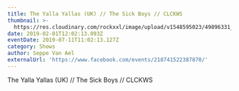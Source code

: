 ```yaml
---
title: The Yalla Yallas (UK) // The Sick Boys // CLCKWS
thumbnail: >-
  https://res.cloudinary.com/rockxxl/image/upload/v1548595023/49896331_1978717602204088_7883213760851083264_n.jpg
date: 2019-02-01T12:02:13.093Z
eventDate: 2019-07-11T11:02:13.127Z
category: Shows
author: Seppe Van Ael
externalUrl: 'https://www.facebook.com/events/218741522387870/'
---
```

The Yalla Yallas (UK) // The Sick Boys // CLCKWS
